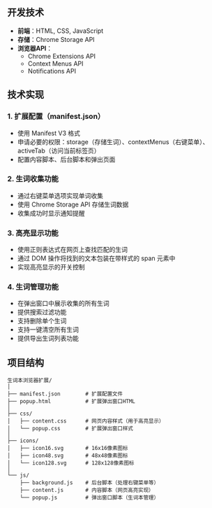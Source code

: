 ## 开发技术

- **前端**：HTML, CSS, JavaScript
- **存储**：Chrome Storage API
- **浏览器API**：
  - Chrome Extensions API
  - Context Menus API
  - Notifications API

## 技术实现

### 1. 扩展配置（manifest.json）

- 使用 Manifest V3 格式
- 申请必要的权限：storage（存储生词）、contextMenus（右键菜单）、activeTab（访问当前标签页）
- 配置内容脚本、后台脚本和弹出页面

### 2. 生词收集功能

- 通过右键菜单选项实现单词收集
- 使用 Chrome Storage API 存储生词数据
- 收集成功时显示通知提醒

### 3. 高亮显示功能

- 使用正则表达式在网页上查找匹配的生词
- 通过 DOM 操作将找到的文本包装在带样式的 span 元素中
- 实现高亮显示的开关控制

### 4. 生词管理功能

- 在弹出窗口中展示收集的所有生词
- 提供搜索过滤功能
- 支持删除单个生词
- 支持一键清空所有生词
- 提供导出生词列表功能
## 项目结构

```
生词本浏览器扩展/
│
├── manifest.json        # 扩展配置文件
├── popup.html           # 扩展弹出窗口HTML
│
├── css/
│   ├── content.css      # 网页内容样式（用于高亮显示）
│   └── popup.css        # 扩展弹出窗口样式
│
├── icons/
│   ├── icon16.svg       # 16x16像素图标
│   ├── icon48.svg       # 48x48像素图标
│   └── icon128.svg      # 128x128像素图标
│
└── js/
    ├── background.js    # 后台脚本（处理右键菜单等）
    ├── content.js       # 内容脚本（网页高亮实现）
    └── popup.js         # 弹出窗口脚本（生词本管理）
```